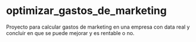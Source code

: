 # optimizar_gastos_de_marketing
Proyecto para calcular gastos de marketing en una empresa con data real y concluir en que se puede mejorar y es rentable o no.
